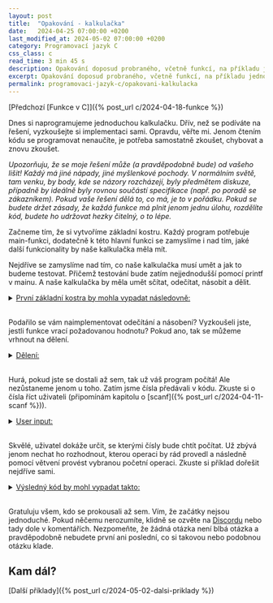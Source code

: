 ```yaml
---
layout: post
title:  "Opakování - kalkulačka"
date:   2024-04-25 07:00:00 +0200
last_modified_at: 2024-05-02 07:00:00 +0200
category: Programovací jazyk C
css_class: c
read_time: 3 min 45 s
description: Opakování doposud probraného, včetně funkcí, na příkladu jednoduché kalkulačky psané v programovacím jazyku C.
excerpt: Opakování doposud probraného, včetně funkcí, na příkladu jednoduché kalkulačky psané v programovacím jazyku C.
permalink: programovaci-jazyk-c/opakovani-kalkulacka
---
```


[Předchozí [Funkce v C]]({% post_url c/2024-04-18-funkce %})

Dnes si naprogramujeme jednoduchou kalkulačku. Dřív, než se podíváte na řešení, vyzkoušejte si implementaci sami. Opravdu, věřte mi. Jenom čtením kódu se programovat nenaučíte, je potřeba samostatně zkoušet, chybovat a znovu zkoušet.

*Upozorňuju, že se moje řešení může (a pravděpodobně bude) od vašeho lišit! Každý má jiné nápady, jiné myšlenkové pochody. V normálním světě, tam venku, by body, kde se názory rozcházejí, byly předmětem diskuze, případně by ideálně byly rovnou součástí specifikace (např. po poradě se zákazníkem). Pokud vaše řešení dělá to, co má, je to v pořádku. Pokud se budete držet zásady, že každá funkce má plnit jenom jednu úlohu, rozdělíte kód, budete ho udržovat hezky čitelný, o to lépe.*

Začneme tím, že si vytvoříme základní kostru. Každý program potřebuje main-funkci, dodatečně k této hlavní funkci se zamyslíme i nad tím, jaké další funkcionality by naše kalkulačka měla mít.

Nejdříve se zamyslíme nad tím, co naše kalkulačka musí umět a jak to budeme testovat. Přičemž testování bude zatím nejjednodušší pomocí printf v mainu. A naše kalkulačka by měla umět sčítat, odečítat, násobit a dělit.

<!-- 1. krok -->

  <details>
    <summary><u>První základní kostra by mohla vypadat následovně: </u></summary>
<br />
{% highlight c %}
#include <stdio.h>

int scitani(int a, int b)
{
    return a + b;
}

int odecitani(int a, int b)
{
    return 0;
}

int nasobeni(int a, int b)
{
    return 0;
}

// TODO: deleni

int main(void)
{
    printf("Test: %d\n", scitani(5, 3));
    return 0;
} {% endhighlight %}

Předpokládejme, že naše kalkulačka zatím umí počítat jenom s celými čísly. Implementace sčítání, odečítání a násobení by tedy neměla být těžká. Sčítání můžu otestovat v mainu a výsledek si nechat vytisknout na konzoli.

Zkuste si sami doplnit kód pro odečítání a násobení (momentálně tyto dvě funkce vrací pouze hodnotu 0).
  </details>
<br />

Podařilo se vám naimplementovat odečítání a násobení? Vyzkoušeli jste, jestli funkce vrací požadovanou hodnotu? Pokud ano, tak se můžeme vrhnout na dělení.

<!-- 2. krok -->

  <details>
    <summary><u>Dělení: </u></summary>
<br />
{% highlight c %}
#include <stdio.h>

int scitani(int a, int b)
{
    return a + b;
}

int odecitani(int a, int b)
{
    return 0;
}

int nasobeni(int a, int b)
{
    return 0;
}

double deleni(int a, int b)
{
    if (b == 0)
    {
        printf("Chyba: deleni nulou!\n");
        return -1;
    }

    return (double) a / b;
}

int main(void)
{
    printf("Test: %f\n", deleni(5, 3));
    return 0;
} {% endhighlight %}

Nezapomeňte u dělení dát návratnou hodnotu double - pokud byste dali int, pak by se vždy vracelo pouze celé číslo a tudíž (většinou) nesprávný výsledek. A také je třeba dopsat u return double, protože int děleno int je vždy int a tedy výpočet je celé číslo, i přesto, že je následně vráceno na volajícího ve formě desetinného čísla (opět - zkuste si (double) vynechat a mrkněte, co se stane).

V případě, že je dělitel 0, funkce má vytisknout na konzoli chybovou hlášku. Vrátit by se mohlo jakékoli číslo, např. -1 (nebo i 1, 2 atd., prostě jiné než 0). Mezi programátory se ustálilo, že jakékoli jiné číslo než 0 značí chybu. Např. <a href="https://stackoverflow.com/questions/204476/what-should-main-return-in-c-and-c" target="_blank">zde</a> je hezky popsáno, co znamená návratové hodnota main.

Také si ohlídejte format specifier u printf v mainu. Tentokrát je třeba %f, protože jako argument máme desetinné číslo.
  </details>
<br />

Hurá, pokud jste se dostali až sem, tak už váš program počítá! Ale nezůstaneme jenom u toho. Zatím jsme čísla předávali v kódu. Zkuste si o čísla říct uživateli (připomínám kapitolu o [scanf]({% post_url c/2024-04-11-scanf %})).

<!-- 3. krok -->

  <details>
    <summary><u>User input: </u></summary>
<br />
{% highlight c %}
int main(void)
{
    int a, b;

    printf("Prosim zadejte 2 cisla (oddelena mezerou): ");
    scanf("%d %d", &a, &b);

    printf("Test: %f\n", deleni(a, b));
    return 0;
} {% endhighlight %}

Ostatní funkce zůstávají stejné, momentálně pracujeme jenom v main. Nejprve je potřeba si někde určit 2 proměnné, ve kterých následně uložíme čísla, která nám dodá uživatel. A načtení textu dosáhneme pomocí scanf, jak jsme viděli v <a href="https://kaelwi.github.io/programovaci-jazyk-c/scanf">předposlední kapitole</a>.
  </details>
<br />

Skvělé, uživatel dokáže určit, se kterými čísly bude chtít počítat. Už zbývá jenom nechat ho rozhodnout, kterou operaci by rád provedl a následně pomocí větvení provést vybranou početní operaci. Zkuste si příklad dořešit nejdříve sami.

<!-- 4. krok -->

  <details>
    <summary><u>Výsledný kód by mohl vypadat takto: </u></summary>
<br />
{% highlight c %}
#include <stdio.h>

int scitani(int a, int b)
{
    return a + b;
}

int odecitani(int a, int b)
{
    return a - b;
}

int nasobeni(int a, int b)
{
    return a * b;
}

double deleni(int a, int b)
{
    if (b == 0)
    {
        printf("Chyba: deleni nulou!\n");
        return -1;
    }

    return (double) a / b;
}

int main(void)
{
    int a, b;
    char operace;

    printf("Prosim zvolte operaci (+, -, *, /): ");
    scanf("%c", &operace);

    printf("Prosim zadejte 2 cisla (oddelena mezerou): ");
    scanf("%d %d", &a, &b);

    double vysledek;

    switch (operace)
    {
    case '+':
        vysledek = scitani(a, b);
        break;
    case '-':
        vysledek = odecitani(a, b);
        break;
    case '*':
        vysledek = nasobeni(a, b);
        break;
    case '/':
        vysledek = deleni(a, b);
        break;
    default:
        printf("Neplatna operace!\n");
        return -1;
    }

    printf("Vysledek: %d %c %d = %.2f\n", a, operace, b, vysledek);
    return 0;
}
 {% endhighlight %}

<!-- TODO -->
Kód je jako vždy dostupný na <a href="https://github.com/kaelwi/kaelwi-c/blob/master/2024-04-25-opakovani-kalkulacka/calculator.c" target="_blank">GitHubu</a>.
  </details>
<br />

Gratuluju všem, kdo se prokousali až sem. Vím, že začátky nejsou jednoduché. Pokud něčemu nerozumíte, klidně se ozvěte na [Discordu](https://discord.gg/hB8UYAgwUE) nebo tady dole v komentářích. Nezpomeňte, že žádná otázka není blbá otázka a pravděpodobně nebudete první ani poslední, co si takovou nebo podobnou otázku klade.

## Kam dál?

[Další příklady]({% post_url c/2024-05-02-dalsi-priklady %}) 
